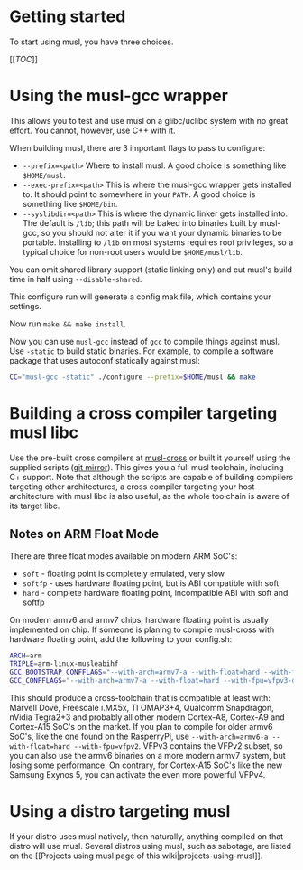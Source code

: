 # Getting started

To start using musl, you have three choices.

[[_TOC_]]

# Using the musl-gcc wrapper

This allows you to test and use musl on a glibc/uclibc system with no great
effort. You cannot, however, use C++ with it.

When building musl, there are 3 important flags to pass to configure:

- `--prefix=<path>`
    Where to install musl. A good choice is something like `$HOME/musl`.
- `--exec-prefix=<path>`
    This is where the musl-gcc wrapper gets installed to. It should point to
    somewhere in your `PATH`. A good choice is something like `$HOME/bin`.
- `--syslibdir=<path>`
    This is where the dynamic linker gets installed into. The default is `/lib`;
    this path will be baked into binaries built by musl-gcc, so you should not
    alter it if you want your dynamic binaries to be portable. Installing to
    `/lib` on most systems requires root privileges, so a typical choice for
    non-root users would be `$HOME/musl/lib`.

You can omit shared library support (static linking only) and cut musl's build
time in half using `--disable-shared`.

This configure run will generate a config.mak file, which contains your
settings.

Now run `make && make install`.

Now you can use `musl-gcc` instead of `gcc` to compile things against musl. Use
`-static` to build static binaries. For example, to compile a software package
that uses autoconf statically against musl:

```sh
CC="musl-gcc -static" ./configure --prefix=$HOME/musl && make
```

# Building a cross compiler targeting musl libc

Use the pre-built cross compilers at [musl-cross] or built it yourself using the
supplied scripts ([git mirror][musl-cross-git]). This gives you a full musl
toolchain, including C+ support. Note that although the scripts are capable of
building compilers targeting other architectures, a cross compiler targeting
your host architecture with musl libc is also useful, as the whole toolchain is
aware of its target libc.

[musl-cross]: https://bitbucket.org/GregorR/musl-cross/downloads
[musl-cross-git]: https://github.com/GregorR/musl-cross

## Notes on ARM Float Mode

There are three float modes available on modern ARM SoC's:

- `soft` - floating point is completely emulated, very slow
- `softfp` - uses hardware floating point, but is ABI compatible with soft
- `hard` - complete hardware floating point, incompatible ABI with soft and
  softfp

On modern armv6 and armv7 chips, hardware floating point is usually implemented
on chip. If someone is planing to compile musl-cross with hardware floating
point, add the following to your config.sh:

```sh
ARCH=arm
TRIPLE=arm-linux-musleabihf
GCC_BOOTSTRAP_CONFFLAGS="--with-arch=armv7-a --with-float=hard --with-fpu=vfpv3-d16"
GCC_CONFFLAGS="--with-arch=armv7-a --with-float=hard --with-fpu=vfpv3-d16"
```

This should produce a cross-toolchain that is compatible at least with: Marvell
Dove, Freescale i.MX5x, TI OMAP3+4, Qualcomm Snapdragon, nVidia Tegra2+3 and
probably all other modern Cortex-A8, Cortex-A9 and Cortex-A15 SoC's on the
market. If you plan to compile for older armv6 SoC's, like the one found on the
RasperryPi, use `--with-arch=armv6-a --with-float=hard --with-fpu=vfpv2`. VFPv3
contains the VFPv2 subset, so you can also use the armv6 binaries on a more
modern armv7 system, but losing some performance. On contrary, for Cortex-A15
SoC's like the new Samsung Exynos 5, you can activate the even more powerful
VFPv4.

# Using a distro targeting musl

If your distro uses musl natively, then naturally, anything compiled on that
distro will use musl. Several distros using musl, such as sabotage, are listed
on the [[Projects using musl page of this wiki|projects-using-musl]].


